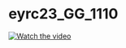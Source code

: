 # eyrc23_GG_1110

[![Watch the video](https://img.youtube.com/vi/cBx2-WwABhc/maxresdefault.jpg)](https://youtu.be/cBx2-WwABhc)

